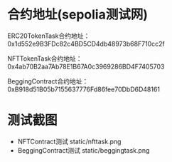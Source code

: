 # 合约地址(sepolia测试网)
ERC20TokenTask合约地址：0x1d552e9B3FDc82c4BD5CD4db48973b68F710cc2f  

NFTTokenTask合约地址：0x4ab70B2aa7Ab78E1B67A0c3969286BD4F7405703

BeggingContract合约地址： 0xB918d51B05b7155637776Fd86fee70DbD6D48161

# 测试截图
- NFTContract测试
static/nfttask.png
- BeggingContract测试
static/beggingtask.png

